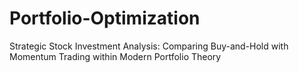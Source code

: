 # Portfolio-Optimization
Strategic Stock Investment Analysis: Comparing Buy-and-Hold with Momentum Trading within Modern Portfolio Theory
